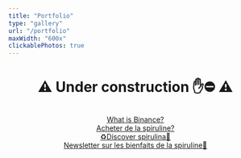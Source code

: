 ```yaml
---
title: "Portfolio"
type: "gallery"
url: "/portfolio"
maxWidth: "600x"
clickablePhotos: true
---
```


<div class="container-index">

  <h1 style="text-align: center">

  ⚠️ Under construction ✋⛔️ ⚠️
  </h1>
</div>

<div class="links" style="text-align: center;">
  <a href="https://binance-promote.netlify.com/" target="blank"> What is Binance? </a>
  <br>
  <a href="https://www.spirulinazur.com/" target="blank"> Acheter de la spiruline? </a>
  <br>
  <a href="https://oncare.netlify.com" target="blank"> ♻️Discover spirulina💚 </a>
  <br>
  <a href="https://spirulinazur-launch.netlify.com" target="blank"> Newsletter sur les bienfaits de la spiruline🌱 </a>
</div>
